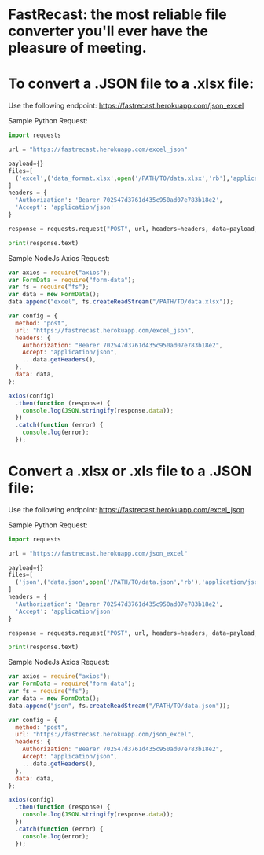 # FastRecast: the most reliable file converter you'll ever have the pleasure of meeting.

# To convert a .JSON file to a .xlsx file:

Use the following endpoint: https://fastrecast.herokuapp.com/json_excel

Sample Python Request:

```python
import requests

url = "https://fastrecast.herokuapp.com/excel_json"

payload={}
files=[
  ('excel',('data_format.xlsx',open('/PATH/TO/data.xlsx','rb'),'application/vnd.openxmlformats-officedocument.spreadsheetml.sheet'))
]
headers = {
  'Authorization': 'Bearer 702547d3761d435c950ad07e783b18e2',
  'Accept': 'application/json'
}

response = requests.request("POST", url, headers=headers, data=payload, files=files)

print(response.text)
```

Sample NodeJs Axios Request:

```javascript
var axios = require("axios");
var FormData = require("form-data");
var fs = require("fs");
var data = new FormData();
data.append("excel", fs.createReadStream("/PATH/TO/data.xlsx"));

var config = {
  method: "post",
  url: "https://fastrecast.herokuapp.com/excel_json",
  headers: {
    Authorization: "Bearer 702547d3761d435c950ad07e783b18e2",
    Accept: "application/json",
    ...data.getHeaders(),
  },
  data: data,
};

axios(config)
  .then(function (response) {
    console.log(JSON.stringify(response.data));
  })
  .catch(function (error) {
    console.log(error);
  });
```

# Convert a .xlsx or .xls file to a .JSON file:

Use the following endpoint: https://fastrecast.herokuapp.com/excel_json

Sample Python Request:

```python
import requests

url = "https://fastrecast.herokuapp.com/json_excel"

payload={}
files=[
  ('json',('data.json',open('/PATH/TO/data.json','rb'),'application/json'))
]
headers = {
  'Authorization': 'Bearer 702547d3761d435c950ad07e783b18e2',
  'Accept': 'application/json'
}

response = requests.request("POST", url, headers=headers, data=payload, files=files)

print(response.text)

```

Sample NodeJs Axios Request:

```javascript
var axios = require("axios");
var FormData = require("form-data");
var fs = require("fs");
var data = new FormData();
data.append("json", fs.createReadStream("/PATH/TO/data.json"));

var config = {
  method: "post",
  url: "https://fastrecast.herokuapp.com/json_excel",
  headers: {
    Authorization: "Bearer 702547d3761d435c950ad07e783b18e2",
    Accept: "application/json",
    ...data.getHeaders(),
  },
  data: data,
};

axios(config)
  .then(function (response) {
    console.log(JSON.stringify(response.data));
  })
  .catch(function (error) {
    console.log(error);
  });
```
